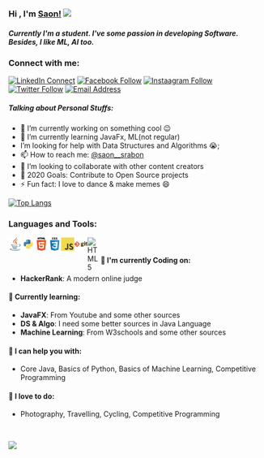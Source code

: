 ### Hi , I'm [Saon!](https://github.com/Saon00) <img src="https://media.giphy.com/media/hvRJCLFzcasrR4ia7z/giphy.gif" width="25px">

##### Currently I'm a student. I've some passion in developing Software. Besides, I like ML, AI too. 

### Connect with me:
[![LinkedIn Connect](https://img.shields.io/badge/%20-SaonSikder-black?color=2b2b2b&labelColor=0e76a8&logo=linkedin&logoColor=ffffff)](https://www.linkedin.com/in/md-saon-sikder-297a57187/)
[![Facebook Follow](https://img.shields.io/badge/%20-SaonSrabon-black?color=2b2b2b&labelColor=1976d2&logo=facebook&logoColor=ffffff)](https://www.facebook.com/saon.srabon/)
[![Instaagram Follow](https://img.shields.io/badge/%20-Saon__Srabon-black?color=2b2b2b&labelColor=FD1D1D&logo=instagram&logoColor=ffffff)](https://www.instagram.com/saon__srabon/)
[![Twitter Follow](https://img.shields.io/badge/%20-Srabon-black?color=2b2b2b&labelColor=00acee&logo=twitter&logoColor=ffffff)](https://twitter.com/Srabon29776482)
[![Email Address](https://img.shields.io/badge/%20-saon22@student.du.edu-black?color=2b2b2b&labelColor=D44638&logo=gmail&logoColor=fff)](mailto:saonsrabon00@gmail.com)

##### Talking about Personal Stuffs:
- 🔭 I’m currently working on something cool :wink:
- 🌱 I’m currently learning JavaFx, ML(not regular)
- I’m looking for help with Data Structures and Algorithms 😭;
- 📫 How to reach me: [@saon__srabon](https://www.instagram.com/saon__srabon/)
- 🤝 I’m looking to collaborate with other content creators
- 🥅 2020 Goals: Contribute to Open Source projects
- ⚡ Fun fact: I love to dance & make memes 😄

[![Top Langs](https://github-readme-stats.vercel.app/api/top-langs/?username=Saon00&text_color=91c752&bg_color=1f2430&layout=compact)](https://github.com/anuraghazra/github-readme-stats)

### Languages and Tools:
<img align="left" alt="HTML5" width="26px" src="https://raw.githubusercontent.com/github/explore/80688e429a7d4ef2fca1e82350fe8e3517d3494d/topics/java/java.png" />
<img align="left" alt="HTML5" width="26px" src="https://raw.githubusercontent.com/github/explore/80688e429a7d4ef2fca1e82350fe8e3517d3494d/topics/python/python.png" />
<img align="left" alt="HTML5" width="26px" src="https://raw.githubusercontent.com/github/explore/80688e429a7d4ef2fca1e82350fe8e3517d3494d/topics/html/html.png" />
<img align="left" alt="HTML5" width="26px" src="https://raw.githubusercontent.com/github/explore/80688e429a7d4ef2fca1e82350fe8e3517d3494d/topics/css/css.png" />
<img align="left" alt="HTML5" width="26px" src="https://raw.githubusercontent.com/github/explore/80688e429a7d4ef2fca1e82350fe8e3517d3494d/topics/javascript/javascript.png" />
<img align="left" alt="HTML5" width="26px" src="https://raw.githubusercontent.com/github/explore/80688e429a7d4ef2fca1e82350fe8e3517d3494d/topics/git/git.png" />
<img align="left" alt="HTML5" width="26px" src="https://images.g2crowd.com/uploads/product/image/large_detail/large_detail_1489700459/eclipse.png" />

<br/>

#### 🔭 I'm currently Coding on:

- **HackerRank**: A modern online judge

#### 🌱 Currently learning:

- **JavaFX**: From Youtube and some other sources
- **DS & Algo**: I need some better sources in Java Language
- **Machine Learning**: From W3schools and some other sources 

#### 💬 I can help you with:

- Core Java, Basics of Python, Basics of Machine Learning, Competitive Programming

#### 📸 I love to do:

- Photography, Travelling, Cycling, Competitive Programming

<br/>


[<img align="left" width="450" src="https://github-readme-stats.anuraghazra1.vercel.app/api?username=Saon00&show_icons=true&title_color=e2e9ec&icon_color=38a0ff&text_color=91c752&bg_color=1f2430"/>](https://github.com/Saon00/)
